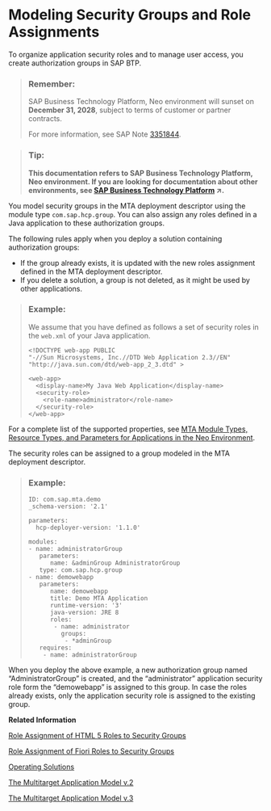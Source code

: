 <!-- loioe3a38548b9c247ed925a5f9b3ecd6f69 -->

# Modeling Security Groups and Role Assignments

To organize application security roles and to manage user access, you create authorization groups in SAP BTP.

> ### Remember:  
> SAP Business Technology Platform, Neo environment will sunset on **December 31, 2028**, subject to terms of customer or partner contracts.
> 
> For more information, see SAP Note [3351844](https://me.sap.com/notes/3351844).

> ### Tip:  
> **This documentation refers to SAP Business Technology Platform, Neo environment. If you are looking for documentation about other environments, see [SAP Business Technology Platform](https://help.sap.com/viewer/65de2977205c403bbc107264b8eccf4b/Cloud/en-US/6a2c1ab5a31b4ed9a2ce17a5329e1dd8.html "SAP Business Technology Platform (SAP BTP) is an integrated offering comprised of four technology portfolios: database and data management, application development and integration, analytics, and intelligent technologies. The platform offers users the ability to turn data into business value, compose end-to-end business processes, and build and extend SAP applications quickly.") :arrow_upper_right:.**

You model security groups in the MTA deployment descriptor using the module type `com.sap.hcp.group`. You can also assign any roles defined in a Java application to these authorization groups.

The following rules apply when you deploy a solution containing authorization groups:

-   If the group already exists, it is updated with the new roles assignment defined in the MTA deployment descriptor.
-   If you delete a solution, a group is not deleted, as it might be used by other applications.

> ### Example:  
> We assume that you have defined as follows a set of security roles in the `web.xml` of your Java application.
> 
> ```
> <!DOCTYPE web-app PUBLIC
> "-//Sun Microsystems, Inc.//DTD Web Application 2.3//EN"
> "http://java.sun.com/dtd/web-app_2_3.dtd" >
>  
> <web-app>
>   <display-name>My Java Web Application</display-name>
>   <security-role>
>     <role-name>administrator</role-name>
>   </security-role> 
> </web-app>
> 
> ```

For a complete list of the supported properties, see [MTA Module Types, Resource Types, and Parameters for Applications in the Neo Environment](mta-module-types-resource-types-and-parameters-for-applications-in-the-neo-environment-f1caa87.md).

The security roles can be assigned to a group modeled in the MTA deployment descriptor.

> ### Example:  
> ```
> ID: com.sap.mta.demo
> _schema-version: '2.1'
> 
> parameters:
>   hcp-deployer-version: '1.1.0'
> 
> modules:
> - name: administratorGroup
>    parameters:
>       name: &adminGroup AdministratorGroup
>    type: com.sap.hcp.group
> - name: demowebapp
>    parameters:
>       name: demowebapp
>       title: Demo MTA Application
>       runtime-version: '3'
>       java-version: JRE 8
>       roles:
>        - name: administrator
>          groups:
>           - *adminGroup
>    requires:
>     - name: administratorGroup
> 
> ```

When you deploy the above example, a new authorization group named “AdministratorGroup” is created, and the “administrator” application security role form the “demowebapp” is assigned to this group. In case the roles already exists, only the application security role is assigned to the existing group.

**Related Information**  


[Role Assignment of HTML 5 Roles to Security Groups](role-assignment-of-html-5-roles-to-security-groups-43edba2.md "You can assign security roles on subscription level for use with HTML5 applications.")

[Role Assignment of Fiori Roles to Security Groups](role-assignment-of-fiori-roles-to-security-groups-6a012da.md "You can assign security roles on subscription level for use with SAP Fiori applications.")

 <?sap-ot O2O class="- topic/link " href="c4f0d850b6ba46089a76d53ab805c9e6.xml" text="" desc="" xtrc="link:3" xtrf="file:/home/builder/src/dita-all/jjq1673438782153/loio9fe952ba277c471bbad80cd40548bb84_en-US/src/content/localization/en-us/e3a38548b9c247ed925a5f9b3ecd6f69.xml" output-class="" outputTopicFile="file:/home/builder/tp.net.sf.dita-ot/2.3/plugins/com.elovirta.dita.markdown_1.3.0/xsl/dita2markdownImpl.xsl" ?> 

[Operating Solutions](operating-solutions-2abf7d4.md "You can deploy, update, monitor, and delete a solution.")

[The Multitarget Application Model v.2](http://go.sap.com/documents/2016/06/e2f618e4-757c-0010-82c7-eda71af511fa.html)

[The Multitarget Application Model v.3](https://www.sap.com/documents/2021/09/66d96898-fa7d-0010-bca6-c68f7e60039b.html)

